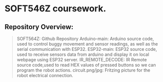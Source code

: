 # SOFT546Z coursework.
## Repository Overview:
> SOFT564Z: Github Repository
> Arduino-main: Arduino source code, used to control buggy movement and sensor readings, as well as the serial communication with ESP32.
> ESP32-main: ESP32 source code, used to receive sensors data from arduino and display it on local webpage using ESP32 server.
> IR_REMOTE_DECODE: IR Remote source code,used to read HEX values of pressed buttons so we can program the robot actions.
> circuit.png/jpg: Fritzing picture for the robot electrical connection.
